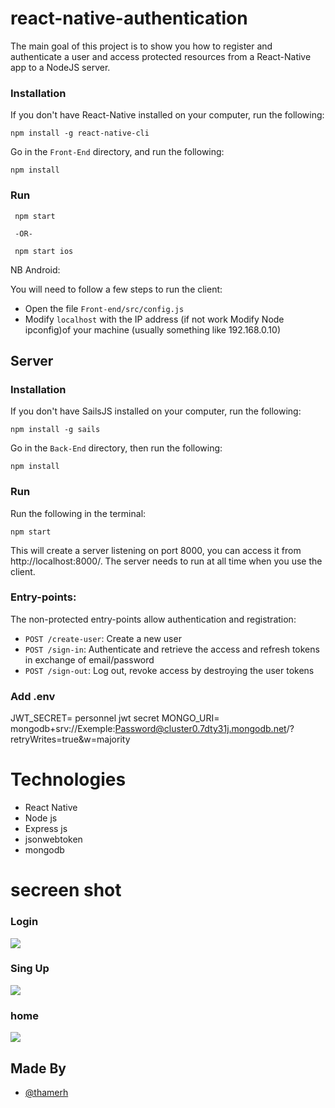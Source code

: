 # react-native-authentication


The main goal of this project is to show you how to register and authenticate a user and access protected resources from a React-Native app to a NodeJS server.

### Installation

If you don't have React-Native installed on your computer, run the following:
```
npm install -g react-native-cli
```

Go in the `Front-End` directory, and run the following:

```
npm install
```

### Run


```
 npm start
 
 -OR-
 
 npm start ios
```
NB Android:

You will need to follow a few steps to run the client:

- Open the file `Front-end/src/config.js`
- Modify `localhost` with the IP address (if not work Modify Node ipconfig)of your machine (usually something like 192.168.0.10)

## Server

### Installation


If you don't have SailsJS installed on your computer, run the following:
```
npm install -g sails
```

Go in the `Back-End` directory, then run the following:

```
npm install
```

### Run

Run the following in the terminal:

```
npm start
```

This will create a server listening on port 8000, you can access it from http://localhost:8000/. The server needs to run at all time when you use the client.

### Entry-points:


The non-protected entry-points allow authentication and registration:

- `POST /create-user`: Create a new user
- `POST /sign-in`: Authenticate and retrieve the access and refresh tokens in exchange of email/password
- `POST /sign-out`: Log out, revoke access by destroying the user tokens

### Add .env
JWT_SECRET= personnel jwt secret 
MONGO_URI= mongodb+srv://Exemple:Password@cluster0.7dty31j.mongodb.net/?retryWrites=true&w=majority

# Technologies
- React Native
- Node js
- Express js
- jsonwebtoken
- mongodb

# secreen shot

### Login
![](https://github.com/thamerh/System-Authentification-ReactNative-nodeJs-Express-Mongodb/blob/main/SecreenShot/login.png)
### Sing Up
![](https://github.com/thamerh/System-Authentification-ReactNative-nodeJs-Express-Mongodb/blob/main/SecreenShot/register.png)
### home
![](https://github.com/thamerh/System-Authentification-ReactNative-nodeJs-Express-Mongodb/blob/main/SecreenShot/home.png)

## Made By

- [@thamerh](https://github.com/thamerh)

